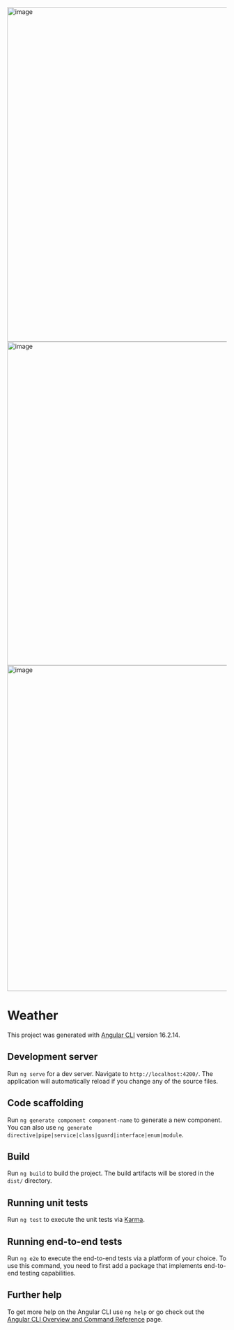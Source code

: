 
<img width="1168" height="767" alt="image" src="https://github.com/user-attachments/assets/eb2046b3-8368-4c8b-a814-601a73e35094" />
<img width="1475" height="742" alt="image" src="https://github.com/user-attachments/assets/0c7a4948-e68d-41e1-94c4-eea8442f5f27" />
<img width="1485" height="747" alt="image" src="https://github.com/user-attachments/assets/84fdf139-0d3a-4451-a26e-4ea883d8c5c5" />



# Weather

This project was generated with [Angular CLI](https://github.com/angular/angular-cli) version 16.2.14.

## Development server

Run `ng serve` for a dev server. Navigate to `http://localhost:4200/`. The application will automatically reload if you change any of the source files.

## Code scaffolding

Run `ng generate component component-name` to generate a new component. You can also use `ng generate directive|pipe|service|class|guard|interface|enum|module`.

## Build

Run `ng build` to build the project. The build artifacts will be stored in the `dist/` directory.

## Running unit tests

Run `ng test` to execute the unit tests via [Karma](https://karma-runner.github.io).

## Running end-to-end tests


Run `ng e2e` to execute the end-to-end tests via a platform of your choice. To use this command, you need to first add a package that implements end-to-end testing capabilities.

## Further help

To get more help on the Angular CLI use `ng help` or go check out the [Angular CLI Overview and Command Reference](https://angular.io/cli) page.
